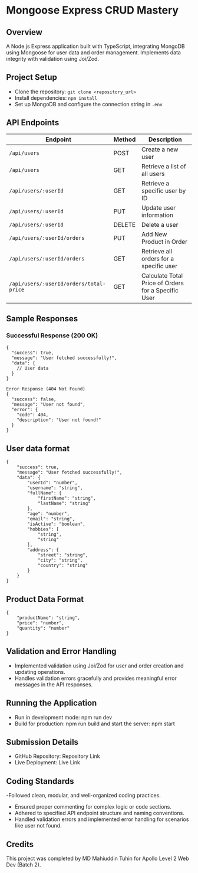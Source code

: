 # Mongoose Express CRUD Mastery

## Overview

A Node.js Express application built with TypeScript, integrating MongoDB using Mongoose for user data and order management. Implements data integrity with validation using Joi/Zod.

## Project Setup

- Clone the repository: `git clone <repository_url>`
- Install dependencies: `npm install`
- Set up MongoDB and configure the connection string in `.env`

## API Endpoints

| Endpoint                                | Method | Description                                         |
| --------------------------------------- | ------ | --------------------------------------------------- |
| `/api/users`                            | POST   | Create a new user                                   |
| `/api/users`                            | GET    | Retrieve a list of all users                        |
| `/api/users/:userId`                    | GET    | Retrieve a specific user by ID                      |
| `/api/users/:userId`                    | PUT    | Update user information                             |
| `/api/users/:userId`                    | DELETE | Delete a user                                       |
| `/api/users/:userId/orders`             | PUT    | Add New Product in Order                            |
| `/api/users/:userId/orders`             | GET    | Retrieve all orders for a specific user             |
| `/api/users/:userId/orders/total-price` | GET    | Calculate Total Price of Orders for a Specific User |

## Sample Responses

### Successful Response (200 OK)

```
{
  "success": true,
  "message": "User fetched successfully!",
  "data": {
    // User data
  }
}

Error Response (404 Not Found)
{
  "success": false,
  "message": "User not found",
  "error": {
    "code": 404,
    "description": "User not found!"
  }
}

```

## User data format

```
{
    "success": true,
    "message": "User fetched successfully!",
    "data": {
        "userId": "number",
        "username": "string",
        "fullName": {
            "firstName": "string",
            "lastName": "string"
        },
        "age": "number",
        "email": "string",
        "isActive": "boolean",
        "hobbies": [
            "string",
            "string"
        ],
        "address": {
            "street": "string",
            "city": "string",
            "country": "string"
        }
    }
}

```

## Product Data Format

```
{
    "productName": "string",
    "price": "number",
    "quantity": "number"
}

```

## Validation and Error Handling

- Implemented validation using Joi/Zod for user and order creation and updating operations.
- Handles validation errors gracefully and provides meaningful error messages in the API responses.

## Running the Application

- Run in development mode: npm run dev
- Build for production: npm run build and start the server: npm start

## Submission Details

- GitHub Repository: Repository Link
- Live Deployment: Live Link

## Coding Standards

-Followed clean, modular, and well-organized coding practices.

- Ensured proper commenting for complex logic or code sections.
- Adhered to specified API endpoint structure and naming conventions.
- Handled validation errors and implemented error handling for scenarios like user not found.

## Credits

This project was completed by MD Mahiuddin Tuhin for Apollo Level 2 Web Dev (Batch 2).
